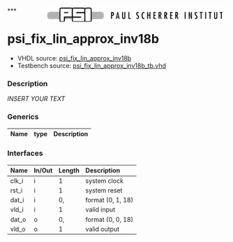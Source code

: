 <img align="right" src="psi_logo.png">
***

# psi_fix_lin_approx_inv18b
 - VHDL source: [psi_fix_lin_approx_inv18b](../../hdl/psi_fix_lin_approx_inv18b.vhd)
 - Testbench source: [psi_fix_lin_approx_inv18b_tb.vhd](../../testbench/psi_fix_lin_approx_inv18b_tb/psi_fix_lin_approx_inv18b_tb.vhd)

### Description
*INSERT YOUR TEXT*

### Generics
| Name   | type   | Description   |
|--------|--------|---------------|

### Interfaces
| Name   | In/Out   | Length   | Description       |
|:-------|:---------|:---------|:------------------|
| clk_i  | i        | 1        | system clock      |
| rst_i  | i        | 1        | system reset      |
| dat_i  | i        | 0,       | format (0, 1, 18) |
| vld_i  | i        | 1        | valid input       |
| dat_o  | o        | 0,       | format (0, 0, 18) |
| vld_o  | o        | 1        | valid output      |